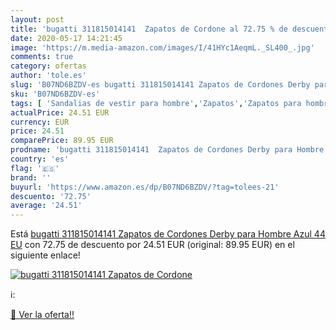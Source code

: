 ```yaml
---
layout: post
title: 'bugatti 311815014141  Zapatos de Cordone al 72.75 % de descuento'
date: 2020-05-17 14:21:45
image: 'https://m.media-amazon.com/images/I/41HYc1AeqmL._SL400_.jpg'
comments: true
category: ofertas
author: 'tole.es'
slug: 'B07ND6BZDV-es bugatti 311815014141 Zapatos de Cordones Derby para Hombre...'
sku: 'B07ND6BZDV-es'
tags: [ 'Sandalias de vestir para hombre','Zapatos','Zapatos para hombre','Zapatos y complementos','zapatos', ]
actualPrice: 24.51 EUR
currency: EUR
price: 24.51
comparePrice: 89.95 EUR
prodname: 'bugatti 311815014141  Zapatos de Cordones Derby para Hombre  Azul  44 EU'
country: 'es'
flag: '🇪🇸'
brand: ''
buyurl: 'https://www.amazon.es/dp/B07ND6BZDV/?tag=tolees-21'
descuento: '72.75'
average: '24.51'
---
```


Está [bugatti 311815014141  Zapatos de Cordones Derby para Hombre  Azul  44 EU](https://www.amazon.es/dp/B07ND6BZDV/?tag=tolees-21) con 72.75 de descuento por 24.51 EUR (original: 89.95 EUR) en el siguiente enlace!

[![bugatti 311815014141  Zapatos de Cordone](https://m.media-amazon.com/images/I/41HYc1AeqmL._SL400_.jpg)](https://www.amazon.es/dp/B07ND6BZDV/?tag=tolees-21)

ℹ️:


[🛒 Ver la oferta!!](https://www.amazon.es/dp/B07ND6BZDV/?tag=tolees-21)
